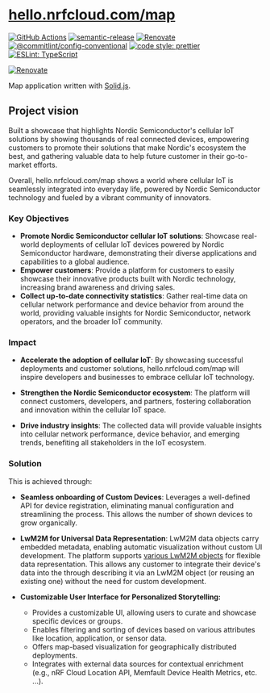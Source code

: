 # [hello.nrfcloud.com/map](https://hello.nrfcloud.com/map)

[![GitHub Actions](https://github.com/hello-nrfcloud/map/actions/workflows/test-and-release.yaml/badge.svg)](https://github.com/hello-nrfcloud/map/actions/workflows/test-and-release.yaml)
[![semantic-release](https://img.shields.io/badge/%20%20%F0%9F%93%A6%F0%9F%9A%80-semantic--release-e10079.svg)](https://github.com/semantic-release/semantic-release)
[![Renovate](https://img.shields.io/badge/renovate-enabled-brightgreen.svg)](https://renovatebot.com)
[![@commitlint/config-conventional](https://img.shields.io/badge/%40commitlint-config--conventional-brightgreen)](https://github.com/conventional-changelog/commitlint/tree/master/@commitlint/config-conventional)
[![code style: prettier](https://img.shields.io/badge/code_style-prettier-ff69b4.svg)](https://github.com/prettier/prettier/)
[![ESLint: TypeScript](https://img.shields.io/badge/ESLint-TypeScript-blue.svg)](https://github.com/typescript-eslint/typescript-eslint)

[![Renovate](https://img.shields.io/badge/renovate-enabled-brightgreen.svg)](https://renovatebot.com)

Map application written with [Solid.js](https://www.solidjs.com/).

## Project vision

Built a showcase that highlights Nordic Semiconductor's cellular IoT solutions
by showing thousands of real connected devices, empowering customers to promote
their solutions that make Nordic's ecosystem the best, and gathering valuable
data to help future customer in their go-to-market efforts.

Overall, hello.nrfcloud.com/map shows a world where cellular IoT is seamlessly
integrated into everyday life, powered by Nordic Semiconductor technology and
fueled by a vibrant community of innovators.

### Key Objectives

- **Promote Nordic Semiconductor cellular IoT solutions**: Showcase real-world
  deployments of cellular IoT devices powered by Nordic Semiconductor hardware,
  demonstrating their diverse applications and capabilities to a global
  audience.
- **Empower customers**: Provide a platform for customers to easily showcase
  their innovative products built with Nordic technology, increasing brand
  awareness and driving sales.
- **Collect up-to-date connectivity statistics**: Gather real-time data on
  cellular network performance and device behavior from around the world,
  providing valuable insights for Nordic Semiconductor, network operators, and
  the broader IoT community.

### Impact

- **Accelerate the adoption of cellular IoT**: By showcasing successful
  deployments and customer solutions, hello.nrfcloud.com/map will inspire
  developers and businesses to embrace cellular IoT technology.

- **Strengthen the Nordic Semiconductor ecosystem**: The platform will connect
  customers, developers, and partners, fostering collaboration and innovation
  within the cellular IoT space.

- **Drive industry insights**: The collected data will provide valuable insights
  into cellular network performance, device behavior, and emerging trends,
  benefiting all stakeholders in the IoT ecosystem.

### Solution

This is achieved through:

- **Seamless onboarding of Custom Devices**: Leverages a well-defined API for
  device registration, eliminating manual configuration and streamlining the
  process. This allows the number of shown devices to grow organically.

- **LwM2M for Universal Data Representation**: LwM2M data objects carry embedded
  metadata, enabling automatic visualization without custom UI development. The
  platform supports
  [various LwM2M objects](https://github.com/hello-nrfcloud/proto-lwm2m) for
  flexible data representation. This allows any customer to integrate their
  device's data into the through describing it via an LwM2M object (or reusing
  an existing one) without the need for custom development.

- **Customizable User Interface for Personalized Storytelling:**

  - Provides a customizable UI, allowing users to curate and showcase specific
    devices or groups.
  - Enables filtering and sorting of devices based on various attributes like
    location, application, or sensor data.
  - Offers map-based visualization for geographically distributed deployments.
  - Integrates with external data sources for contextual enrichment (e.g., nRF
    Cloud Location API, Memfault Device Health Metrics, etc. ...).
